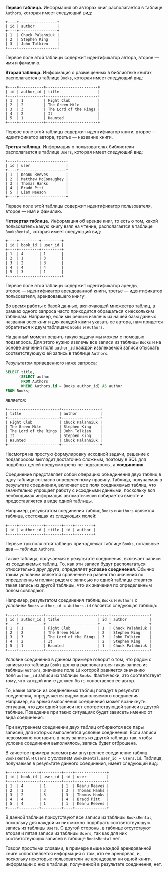**Первая таблица.** Информация об авторах книг располагается в таблице `Authors`, которая имеет следующий вид:

```no-highlight
+----+-----------------+
| id | author          |
+----+-----------------+
| 1  | Chuck Palahniuk |
| 2  | Stephen King    |
| 3  | John Tolkien    |
+----+-----------------+
```

Первое поле этой таблицы содержит идентификатор автора, второе — имя и фамилию.

**Вторая таблица.** Информация о размещенных в библиотеке книгах располагается в таблице `Books`, которая имеет следующий вид:

```no-highlight
+----+-----------+-----------------------+
| id | author_id | title                 |
+----+-----------+-----------------------+
| 1  | 1         | Fight Club            |
| 2  | 2         | The Green Mile        |
| 3  | 3         | The Lord of the Rings |
| 4  | 2         | It                    |
| 5  | 1         | Haunted               |
+----+-----------+-----------------------+
```

Первое поле этой таблицы содержит идентификатор книги, второе — идентификатор автора, третье — название книги.

**Третья таблица.** Информация о пользователях библиотеки располагается в таблице `Users`, которая имеет следующий вид:

```no-highlight
+----+---------------------+
| id | user                |
+----+---------------------+
| 1  | Keanu Reeves        |
| 2  | Matthew McConaughey |
| 3  | Thomas Hanks        |
| 4  | Bradd Pitt          |
| 5  | Liam Neeson         |
+----+---------------------+
```

Первое поле этой таблицы содержит идентификатор пользователя, второе — имя и фамилию.

**Четвертая таблица.** Информация об аренде книг, то есть о том, какой пользователь какую книгу взял на чтение, располагается в таблице `BooksRental`, которая имеет следующий вид:

```no-highlight
+----+---------+---------+
| id | book_id | user_id |
+----+---------+---------+
| 1  | 4       | 1       |
| 2  | 1       | 3       |
| 3  | 2       | 3       |
| 4  | 4       | 4       |
| 5  | 3       | 1       |
+----+---------+---------+
```

Первое поле этой таблицы содержит идентификатор аренды, второе — идентификатор арендованной книги, третье — идентификатор пользователя, арендовавшего книгу.

Во время работы с базой данных, включающей множество таблиц, в рамках одного запроса часто приходится обращаться к нескольким таблицам. Например, если мы решим извлечь из нашей базы данных названия всех книг и для каждой книги указать ее автора, нам придется обратиться к двум таблицам: `Books` и `Authors`.

На данный момент решить такую задачу мы можем с помощью подзапроса. Для этого нужно извлечь все записи из таблицы `Books` и на основе значения поля `author_id` каждой извлекаемой записи отыскать соответствующую ей запись в таблице `Authors`.

Результатом приведенного ниже запроса:

```sql
SELECT title,
      (SELECT author
       FROM Authors
       WHERE Authors.id = Books.author_id) AS author
FROM Books;
```

является:

```no-highlight
+-----------------------+-----------------+
| title                 | author          |
+-----------------------+-----------------+
| Fight Club            | Chuck Palahniuk |
| The Green Mile        | Stephen King    |
| The Lord of the Rings | John Tolkien    |
| It                    | Stephen King    |
| Haunted               | Chuck Palahniuk |
+-----------------------+-----------------+
```

Несмотря на простую формулировку исходной задачи, решение с подзапросом выглядит достаточно сложным, поэтому в SQL для подобных целей предусмотрены не подзапросы, а **соединения**.

Соединение представляет собой операцию объединения двух таблиц в одну таблицу согласно определенному правилу. Таблица, получаемая в результате соединения, включает все поля соединяемых таблиц, что значительно упрощает работу с исходными данными, поскольку вся необходимая информация автоматически собирается вместе и предоставляется в виде одной таблицы.

Например, результатом соединения таблиц `Books` и `Authors` является таблица, состоящая из следующих полей:

```no-highlight
+----+-----------+-------+----+--------+
| id | author_id | title | id | author |
+----+-----------+-------+----+--------+
```

Первые три поля этой таблицы принадлежат таблице `Books`, остальные два — таблице `Authors`.

Также таблица, получаемая в результате соединения, включает записи из соединяемых таблиц. То, как эти записи будут располагаться относительно друг друга, определяет **условие соединения**. Обычно таким условием является сравнение на равенство значений по определенным полям: рядом с записью из одной таблицы ставится такая запись из другой таблицы, что их значения по определенным полям совпадают.

Например, результатом соединения таблиц `Books` и `Authors` с условием `Books.author_id = Authors.id` является следующая таблица:

```no-highlight
+----+-----------+-----------------------+----+-----------------+
| id | author_id | title                 | id | author          |
+----+-----------+-----------------------+----+-----------------+
| 1  | 1         | Fight Club            | 1  | Chuck Palahniuk |
| 2  | 2         | The Green Mile        | 2  | Stephen King    |
| 3  | 3         | The Lord of the Rings | 3  | John Tolkien    |
| 4  | 2         | It                    | 2  | Stephen King    |
| 5  | 1         | Haunted               | 1  | Chuck Palahniuk |
+----+-----------+-----------------------+----+-----------------+
```

Условие соединения в данном примере говорит о том, что рядом с записью из таблицы `Books` должна располагаться такая запись из таблицы `Authors`, значение поле `id` которой равняется значению поля `author_id` записи из таблицы `Books`. Фактически, это соответствует тому, что каждой книге должен быть сопоставлен ее автор.


То, какие записи из соединяемых таблиц попадут в результат соединения, определяется видом выполняемого соединения. Например, во время выполнения соединения может возникнуть ситуация, что для одной записи нет соответствующей записи в другой таблице. Поведение при таких ситуациях будет зависеть именно от вида соединения. 

При внутреннем соединении двух таблиц отбираются все пары записей, для которых выполняется условие соединения. Если записи невозможно поставить в пару запись из другой таблицы так, чтобы условие соединения выполнялось, запись будет отброшена.

В качестве примера рассмотрим внутреннее соединение таблиц `BooksRental` и `Users` с условием `BooksRental.user_id = Users.id`. Таблица, получаемая в результате данного соединения, имеет следующий вид:

```no-highlight
+----+---------+---------+----+--------------+
| id | book_id | user_id | id | user         |
+----+---------+---------+----+--------------+
| 1  | 4       | 1       | 1  | Keanu Reeves |
| 2  | 1       | 3       | 3  | Thomas Hanks |
| 3  | 2       | 3       | 3  | Thomas Hanks |
| 4  | 4       | 4       | 4  | Bradd Pitt   |
| 5  | 4       | 1       | 1  | Keanu Reeves |
+----+---------+---------+----+--------------+
```

В данной таблице присутствуют все записи из таблицы `BooksRental`, поскольку для каждой из них можно подобрать соответствующую запись из таблицы `Users`. С другой стороны, в таблице отсутствуют вторая и пятая записи из таблицы `Users`, так как для них соответствующих записей в таблице `BooksRental` нет.

Говоря простыми словами, в примере выше каждой арендованной книге сопоставляется информация о том, кто ее арендовал, и, поскольку некоторые пользователи не арендовали ни одной книги, информации о них в таблице, полученной в результате соединения, нет.
